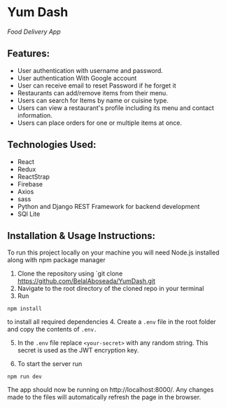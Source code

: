 <h1>Yum Dash</h1>
<p><em>Food Delivery App</em></p>


## Features:
- User authentication with username and password.
- User authentication With Google account 
- User can receive email to reset Password if he forget it 
- Restaurants can add/remove items from their menu.
- Users can search for Items by name or cuisine type.
- Users can view a restaurant's profile including its menu and contact information.
- Users can place orders for one or multiple items at once.

## Technologies Used:
- React
- Redux
- ReactStrap
- Firebase
- Axios
- sass 
- Python and  Django REST Framework for backend development
- SQl Lite

## Installation & Usage Instructions:
To run this project locally on your machine you will need Node.js installed along with npm package manager
1. Clone the repository using `git clone https://github.com/BelalAboseada/YumDash.git
2. Navigate to the root directory of the cloned repo in your terminal
3. Run 
```
npm install
````
 to install all required dependencies
4. Create a `.env` file in the root folder and copy the contents of `.env.`

5. In the `.env` file replace `<your-secret>` with any random string. This
secret is used as the JWT encryption key.

7. To start the server run 
```
npm run dev
```
The app should now be running on http://localhost:8000/. Any changes made to
the files will automatically refresh the page in the browser.
